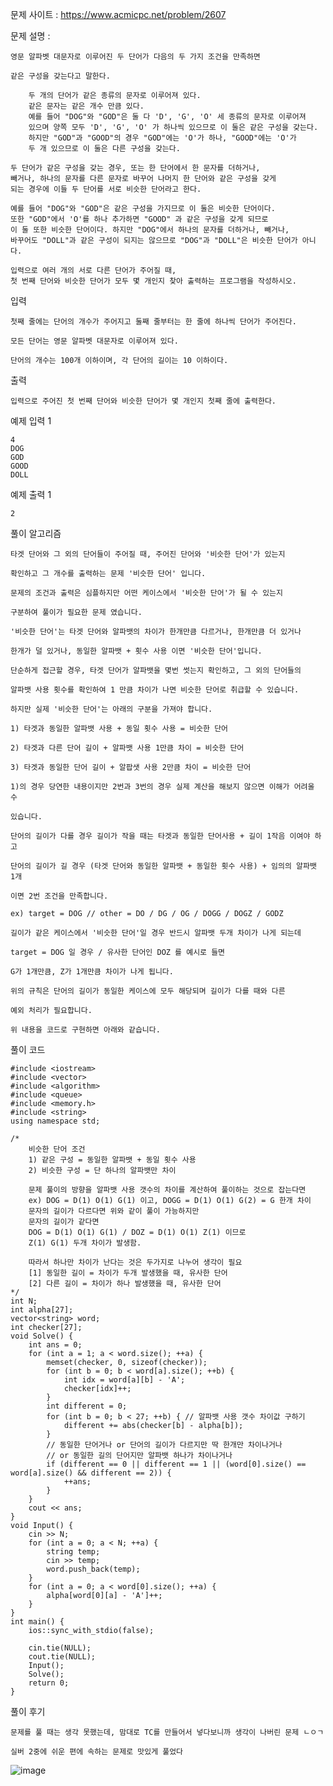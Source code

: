 문제 사이트 : https://www.acmicpc.net/problem/2607

문제 설명 :

    영문 알파벳 대문자로 이루어진 두 단어가 다음의 두 가지 조건을 만족하면
    
    같은 구성을 갖는다고 말한다.
    
        두 개의 단어가 같은 종류의 문자로 이루어져 있다.
        같은 문자는 같은 개수 만큼 있다.
        예를 들어 "DOG"와 "GOD"은 둘 다 'D', 'G', 'O' 세 종류의 문자로 이루어져 
        있으며 양쪽 모두 'D', 'G', 'O' 가 하나씩 있으므로 이 둘은 같은 구성을 갖는다. 
        하지만 "GOD"과 "GOOD"의 경우 "GOD"에는 'O'가 하나, "GOOD"에는 'O'가 
        두 개 있으므로 이 둘은 다른 구성을 갖는다.
        
    두 단어가 같은 구성을 갖는 경우, 또는 한 단어에서 한 문자를 더하거나, 
    빼거나, 하나의 문자를 다른 문자로 바꾸어 나머지 한 단어와 같은 구성을 갖게 
    되는 경우에 이들 두 단어를 서로 비슷한 단어라고 한다.
    
    예를 들어 "DOG"와 "GOD"은 같은 구성을 가지므로 이 둘은 비슷한 단어이다. 
    또한 "GOD"에서 'O'를 하나 추가하면 "GOOD" 과 같은 구성을 갖게 되므로 
    이 둘 또한 비슷한 단어이다. 하지만 "DOG"에서 하나의 문자를 더하거나, 빼거나,
    바꾸어도 "DOLL"과 같은 구성이 되지는 않으므로 "DOG"과 "DOLL"은 비슷한 단어가 아니다.
    
    입력으로 여러 개의 서로 다른 단어가 주어질 때, 
    첫 번째 단어와 비슷한 단어가 모두 몇 개인지 찾아 출력하는 프로그램을 작성하시오.

입력

    첫째 줄에는 단어의 개수가 주어지고 둘째 줄부터는 한 줄에 하나씩 단어가 주어진다. 
    
    모든 단어는 영문 알파벳 대문자로 이루어져 있다. 
    
    단어의 개수는 100개 이하이며, 각 단어의 길이는 10 이하이다.

출력

    입력으로 주어진 첫 번째 단어와 비슷한 단어가 몇 개인지 첫째 줄에 출력한다.

예제 입력 1 

    4
    DOG
    GOD
    GOOD
    DOLL
    
예제 출력 1 

    2

풀이 알고리즘

    타겟 단어와 그 외의 단어들이 주어질 때, 주어진 단어와 '비슷한 단어'가 있는지
    
    확인하고 그 개수를 출력하는 문제 '비슷한 단어' 입니다.

    문제의 조건과 출력은 심플하지만 어떤 케이스에서 '비슷한 단어'가 될 수 있는지

    구분하여 풀이가 필요한 문제 였습니다.

    '비슷한 단어'는 타겟 단어와 알파뱃의 차이가 한개만큼 다르거나, 한개만큼 더 있거나

    한개가 덜 있거나, 동일한 알파뱃 + 횟수 사용 이면 '비슷한 단어'입니다.

    단순하게 접근할 경우, 타겟 단어가 알파뱃을 몇번 썻는지 확인하고, 그 외의 단어들의

    알파뱃 사용 횟수를 확인하여 1 만큼 차이가 나면 비슷한 단어로 취급할 수 있습니다.

    하지만 실제 '비슷한 단어'는 아래의 구분을 가져야 합니다.

    1) 타겟과 동일한 알파뱃 사용 + 동일 횟수 사용 = 비슷한 단어

    2) 타겟과 다른 단어 길이 + 알파뱃 사용 1만큼 차이 = 비슷한 단어

    3) 타겟과 동일한 단어 길이 + 알팝샛 사용 2만큼 차이 = 비슷한 단어

    1)의 경우 당연한 내용이지만 2번과 3번의 경우 실제 계산을 해보지 않으면 이해가 어려울 수

    있습니다.

    단어의 길이가 다를 경우 길이가 작을 때는 타겟과 동일한 단어사용 + 길이 1작음 이여야 하고

    단어의 길이가 길 경우 (타겟 단어와 동일한 알파뱃 + 동일한 횟수 사용) + 임의의 알파뱃 1개

    이면 2번 조건을 만족합니다.

    ex) target = DOG // other = DO / DG / OG / DOGG / DOGZ / GODZ

    길이가 같은 케이스에서 '비슷한 단어'일 경우 반드시 알파뱃 두개 차이가 나게 되는데

    target = DOG 일 경우 / 유사한 단어인 DOZ 를 예시로 들면

    G가 1개만큼, Z가 1개만큼 차이가 나게 됩니다.

    위의 규칙은 단어의 길이가 동일한 케이스에 모두 해당되며 길이가 다를 때와 다른

    예외 처리가 필요합니다.

    위 내용을 코드로 구현하면 아래와 같습니다.

풀이 코드

    #include <iostream>
    #include <vector>
    #include <algorithm>
    #include <queue>
    #include <memory.h>
    #include <string>
    using namespace std;

    /*
        비슷한 단어 조건
        1) 같은 구성 = 동일한 알파뱃 + 동일 횟수 사용
        2) 비슷한 구성 = 단 하나의 알파뱃만 차이
    
        문제 풀이의 방향을 알파뱃 사용 갯수의 차이를 계산하여 풀이하는 것으로 잡는다면
        ex) DOG = D(1) O(1) G(1) 이고, DOGG = D(1) O(1) G(2) = G 한개 차이
        문자의 길이가 다르다면 위와 같이 풀이 가능하지만
        문자의 길이가 같다면
        DOG = D(1) O(1) G(1) / DOZ = D(1) O(1) Z(1) 이므로
        Z(1) G(1) 두개 차이가 발생함.
    
        따라서 하나만 차이가 난다는 것은 두가지로 나누어 생각이 필요
        [1] 동일한 길이 = 차이가 두개 발생했을 때, 유사한 단어
        [2] 다른 길이 = 차이가 하나 발생했을 때, 유사한 단어
    */
    int N;
    int alpha[27];
    vector<string> word;
    int checker[27];
    void Solve() {
        int ans = 0;
        for (int a = 1; a < word.size(); ++a) {
            memset(checker, 0, sizeof(checker));
            for (int b = 0; b < word[a].size(); ++b) {
                int idx = word[a][b] - 'A';
                checker[idx]++;
            }
            int different = 0;
            for (int b = 0; b < 27; ++b) { // 알파뱃 사용 갯수 차이값 구하기
                different += abs(checker[b] - alpha[b]);
            }
            // 동일한 단어거나 or 단어의 길이가 다르지만 딱 한개만 차이나거나
            // or 동일한 길의 단어지만 알파뱃 하나가 차이나거나
            if (different == 0 || different == 1 || (word[0].size() == word[a].size() && different == 2)) {
                ++ans;
            }
        }
        cout << ans;
    }
    void Input() {
        cin >> N;
        for (int a = 0; a < N; ++a) {
            string temp;
            cin >> temp;
            word.push_back(temp);
        }
        for (int a = 0; a < word[0].size(); ++a) {
            alpha[word[0][a] - 'A']++;
        }
    }
    int main() {
        ios::sync_with_stdio(false);
    
        cin.tie(NULL);
        cout.tie(NULL);
        Input();
        Solve();
        return 0;
    }

풀이 후기

    문제를 풀 때는 생각 못했는데, 맘대로 TC를 만들어서 넣다보니까 생각이 나버린 문제 ㄴㅇㄱ

    실버 2중에 쉬운 편에 속하는 문제로 맛있게 풀었다
![image](https://github.com/user-attachments/assets/d0660548-9780-448c-a7df-874e1a2ef8d1)

